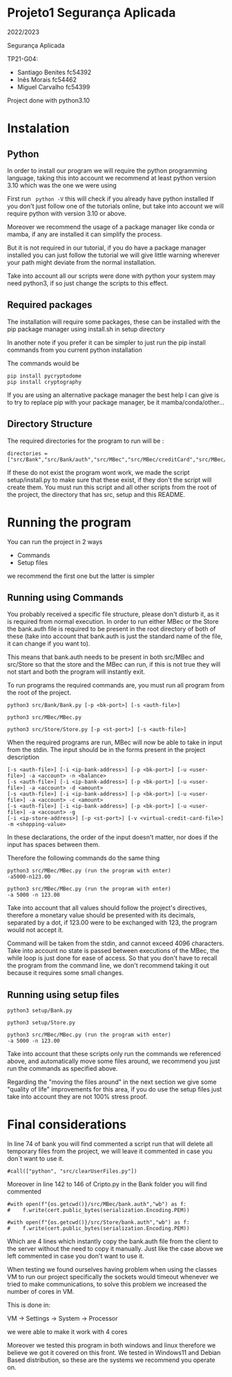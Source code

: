 # Projeto1 Segurança Aplicada

2022/2023

Segurança Aplicada

TP21-G04:
- Santiago Benites fc54392 
- Inês Morais fc54462
- Miguel Carvalho fc54399

Project done with python3.10

# Instalation

## Python

In order to install our program we will require the python programming language, taking this into account we recommend at least python version 3.10 which was the one we were using

First run ``` python -V``` this will check if you already have python installed
If you don't just follow one of the tutorials online, but take into account we will require python with version 3.10 or above. 

Moreover we recommend the usage of a package manager like conda or mamba, if any are installed it can simplify the process.

But it is not required in our tutorial, if you do have a package manager installed you can just follow the tutorial we will give little warning wherever your path might deviate from the normal installation.

Take into account all our scripts were done with python your system may need python3, if so just change the scripts to this effect.

## Required packages

The installation will require some packages, these can be installed with the pip package manager using install.sh in setup directory

In another note if you prefer it can be simpler to just run the pip install commands from you current python installation

The commands would be

```
pip install pycryptodome
pip install cryptography
```

If you are using an alternative package manager the best help I can give is to try to replace pip with your package manager, be it mamba/conda/other...

## Directory Structure

The required directories for the program to run will be :

```
directories = ["src/Bank","src/Bank/auth","src/MBec","src/MBec/creditCard","src/MBec/usersFiles","src/Store"]
```

If these do not exist the program wont work, we made the script setup/install.py to make sure that these exist, if they don't the script will create them.
You must run this script and all other scripts from the root of the project, the directory that has src, setup and this README.

# Running the program

You can run the project in 2 ways

- Commands
- Setup files

we recommend the first one but the latter is simpler

## Running using Commands

You probably received a specific file structure, please don't disturb it, as it is required from normal execution.
In order to run either MBec or the Store the bank.auth file is required to be present in the root directory of both of these (take into account that bank.auth is just the standard name of the file, it can change if you want to). 

This means that bank.auth needs to be present in both src/MBec and src/Store so that the store and the MBec can run, if this is not true they will not start and both the program will instantly exit.

To run programs the required commands are, you must run all program from the root of the project.

```
python3 src/Bank/Bank.py [-p <bk-port>] [-s <auth-file>]

python3 src/MBec/MBec.py

python3 src/Store/Store.py [-p <st-port>] [-s <auth-file>]
```

When the required programs are run, MBec will now be able to take in input from the stdin. 
The input should be in the forms present in the project description

```
[-s <auth-file>] [-i <ip-bank-address>] [-p <bk-port>] [-u <user-file>] -a <account> -n <balance>
[-s <auth-file>] [-i <ip-bank-address>] [-p <bk-port>] [-u <user-file>] -a <account> -d <amount>
[-s <auth-file>] [-i <ip-bank-address>] [-p <bk-port>] [-u <user-file>] -a <account> -c <amount>
[-s <auth-file>] [-i <ip-bank-address>] [-p <bk-port>] [-u <user-file>] -a <account> -g
[-i <ip-store-address>] [-p <st-port>] [-v <virtual-credit-card-file>] -m <shopping-value>
```

In these declarations, the order of the input doesn't matter, nor does if the input has spaces between them.

Therefore the following commands do the same thing
```
python3 src/MBec/MBec.py (run the program with enter)
-a5000-n123.00

python3 src/MBec/MBec.py (run the program with enter)
-a 5000 -n 123.00
```
Take into account that all values should follow the project's directives, therefore a monetary value should be presented with its decimals, separated by a dot, if 123.00 were to be exchanged with 123, the program would not accept it.

Command will be taken from the stdin, and cannot exceed 4096 characters.
Take into account no state is passed between executions of the MBec, the while loop is just done for ease of access.
So that you don't have to recall the program from the command line, we don't recommend taking it out because it requires some small changes.

## Running using setup files

```
python3 setup/Bank.py

python3 setup/Store.py

python3 src/MBec/MBec.py (run the program with enter)
-a 5000 -n 123.00
```

Take into account that these scripts only run the commands we referenced above, and automatically move some files around, we recommend you just run the commands as specified above.

Regarding the "moving the files around" in the next section we give some "quality of life" improvements for this area, if you do use the setup files just take into account they are not 100% stress proof.

# Final considerations

In line 74 of bank you will find commented a script run that will delete all temporary files from the project, we will leave it commented in case you don´t want to use it.
```
#call(["python", "src/clearUserFiles.py"])
```

Moreover in line 142 to 146 of Cripto.py in the Bank folder you will find commented
```
#with open(f"{os.getcwd()}/src/MBec/bank.auth","wb") as f:
#    f.write(cert.public_bytes(serialization.Encoding.PEM))

#with open(f"{os.getcwd()}/src/Store/bank.auth","wb") as f:
#    f.write(cert.public_bytes(serialization.Encoding.PEM))
```
Which are 4 lines which instantly copy the bank.auth file from the client to the server without the need to copy it manually.
Just like the case above we left commented in case you don't want to use it.

When testing we found ourselves having problem when using the classes VM to run our project specifically the sockets would timeout whenever we tried to make communications, to solve this problem we increased the number of cores in VM.

This is done in:

VM -> Settings -> System -> Processor

we were able to make it work with 4 cores

Moreover we tested this program in both windows and linux therefore we believe we got it covered on this front.
We tested in Windows11 and Debian Based distribution, so these are the systems we recommend you operate on.